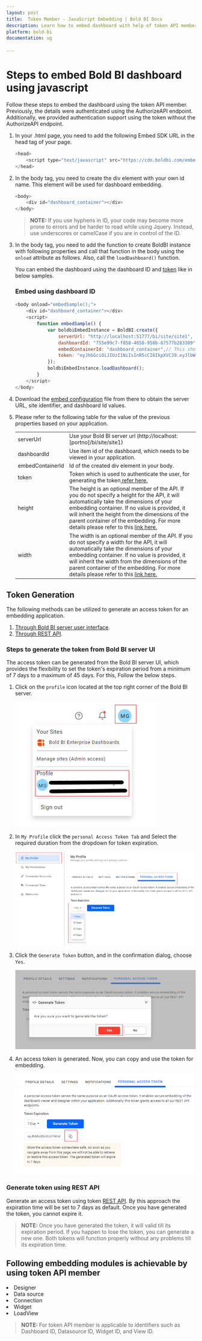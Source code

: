 ```yaml
---
layout: post
title:  Token Member - JavaScript Embedding | Bold BI Docs
description: Learn how to embed dashboard with help of token API member in the JavaScript embedding of Bold BI in any business application.
platform: bold-bi
documentation: ug

---
```


# Steps to embed Bold BI dashboard using javascript

Follow these steps to embed the dashboard using the token API member. Previously, the details were authenticated using the AuthorizeAPI endpoint. Additionally, we provided authentication support using the token without the AuthorizeAPI endpoint.

1. In your .html page, you need to add the following Embed SDK URL in the head tag of your page.

    ```js
    <head>  
        <script type="text/javascript" src="https://cdn.boldbi.com/embedded-sdk/v8.3.17/boldbi-embed.js"></script>
    </head>
    ```

2. In the body tag, you need to create the div element with your own id name. This element will be used for dashboard embedding.

    ```js
    <body>
        <div id="dashboard_container"></div>
    </body>
    ```
    
    >**NOTE:** If you use hyphens in ID, your code may become more prone to errors and be harder to read while using Jquery. Instead, use underscores or camelCase if you are in control of the ID.

3. In the body tag, you need to add the function to create BoldBI instance with following properties and call that function in the body using the `onload` attribute as follows. Also, call the `loadDashboard()` function.

    You can embed the dashboard using the dashboard ID and [token](/embedding-options/embedding-sdk/embedding-api-reference/members/#token) like in below samples.

    ### Embed using dashboard ID

    ```js
    <body onload="embedSample();">
        <div id="dashboard_container"></div>
        <script>
            function embedSample() {
                var boldbiEmbedInstance = BoldBI.create({
                    serverUrl: "http://localhost:51777/bi/site/site1",
                    dashboardId: "755e99c7-f858-4058-958b-67577b283309",                
                    embedContainerId: "dashboard_container",// This should be the container id where you want to embed the dashboard
                    token: "eyJhbGciOiJIUzI1NiIsInR5cCI6IkpXVCJ9.eyJlbWFpbCI6ImRldm9wc0Bib2xkYmkuY29tIiwidXBuIjouYm9sZGJpZGVtby5jb20vYmkvc2l0ZS9zaXRlMSIsImF1ZCI6Imh0dHBzOi8vaG90Zml4LXdpbmRvd3MuYm9sZGJpZGVtby5jb20vYmkvc2l0ZS9zaXRlMSJ9.JzbqVr6Brv1mAEvnbHnE-FuShos", // Use the generated Access token by any one of the below methods.
                });
                boldbiEmbedInstance.loadDashboard();
            }
        </script>
    </body>
    ```  

4. Download the [embed configuration](https://help.boldbi.com/site-administration/embed-settings/#get-embed-configuration-file) file from there to obtain the server URL, site identifier, and dashboard Id values.

5. Please refer to the following table for the value of the previous properties based on your application. 

    <meta charset="utf-8"/>
    <table>
    <tbody>
    <tr>
    <td align="left">serverUrl</td>
    <td align="left">Use your Bold BI server url (http://localhost:[portno]/bi/site/site1)</td>
    </tr>
    <tr>
    <td align="left">dashboardId</td>
    <td align="left">Use item id of the dashboard, which needs to be viewed in your application.</td>
    </tr>
    <tr>
    <td align="left">embedContainerId</td>
    <td align="left">Id of the created div element in your body.</td>
    </tr>
    <tr>
    <td align="left">token</td>
    <td align="left">Token which is used to authenticate the user, for generating the token<a href="/embedding-options/embedding-sdk/embedding-using-javascript/#token-generation"> refer here.</a></td>
    </tr>
    <tr>
    <td align="left">height</td>
    <td align="left">The height is an optional member of the API. If you do not specify a height for the API, it will automatically take the dimensions of your embedding container. If no value is provided, it will inherit the height from the dimensions of the parent container of the embedding. For more details please refer to this <a href="/embedding-options/embedding-sdk/embedding-api-reference/members/#height">link here.</a></td>
    </tr>
    <tr>
    <td align="left">width</td>
    <td align="left">The width is an optional member of the API. If you do not specify a width for the API, it will automatically take the dimensions of your embedding container. If no value is provided, it will inherit the width from the dimensions of the parent container of the embedding. For more details please refer to this <a href="/embedding-options/embedding-sdk/embedding-api-reference/members/#width">link here.</a></td>
    </tr>
    </tbody>
    </table>

## Token Generation

The following methods can be utilized to generate an access token for an embedding application.

 1.    [Through Bold BI server user interface](/embedding-options/embedding-sdk/token-generation/#steps-to-generate-the-token-from-bold-bi-server-ui).
 2.    [Through REST API](/embedding-options/embedding-sdk/token-generation/#generate-token-using-rest-api).

### Steps to generate the token from Bold BI server UI

The access token can be generated from the Bold BI server UI, which provides the flexibility to set the token's expiration period from a minimum of 7 days to a maximum of 45 days. For this, Follow the below steps.
 
   1. Click on the `profile` icon located at the top right corner of the Bold BI server.

       ![User profile](/static/assets/javascript/images/User_Profile.png)

   2. In `My Profile` click the `personal Access Token Tab` and Select the required duration from the dropdown for token expiration.

       ![Access Token Tab](/static/assets/javascript/images/Access_token_tab.png)

   3. Click the `Generate Token` button, and in the confirmation dialog, choose `Yes`.

       ![Token Dialog](/static/assets/javascript/images/Access_token_dialog.png)

   4. An access token is generated. Now, you can copy and use the token for embedding.

       ![Token generation](/static/assets/javascript/images/token_generation.png)

### Generate token using REST API

Generate an access token using token [REST API](https://support.boldbi.com/kb/article/16716/how-to-generate-access-token-to-authenticate-user/). By this approach the expiration time will be set to 7 days as default. Once you have generated the token, you cannot expire it.

> **NOTE:** Once you have generated the token, it will valid till its expiration period. If you happen to lose the token, you can generate a new one. Both tokens will function properly without any problems till its expiration time.

## Following embedding modules is achievable by using token API member

<li>Designer</li>
<li>Data source</li>
<li>Connection</li>
<li>Widget</li>
<li>LoadView</li>

> **NOTE:** For token API member is applicable to identifiers such as Dashboard ID, Datasource ID, Widget ID, and View ID.